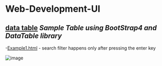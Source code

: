 # Web-Development-UI

[**data table**](https://datatables.net/examples/advanced_init/enter_search.html)  _Sample Table using BootStrap4 and DataTable library_
--------------------------------------------------------------------------------------------


-[Example1.html](https://github.com/dark-data/Web-Development-UI/blob/main/DataTable/Example1.html) - search filter happens only after pressing the enter key


![image](https://user-images.githubusercontent.com/64268236/171686989-6e322964-3583-4750-9704-b990f704561a.png)

